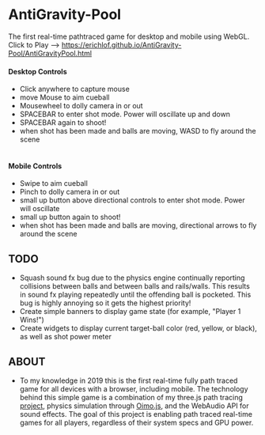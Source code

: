 # AntiGravity-Pool
The first real-time pathtraced game for desktop and mobile using WebGL. <br>
Click to Play --> https://erichlof.github.io/AntiGravity-Pool/AntiGravityPool.html
<br>
<h4>Desktop Controls</h4>

* Click anywhere to capture mouse
* move Mouse to aim cueball
* Mousewheel to dolly camera in or out
* SPACEBAR to enter shot mode.  Power will oscillate up and down
* SPACEBAR again to shoot!
* when shot has been made and balls are moving, WASD to fly around the scene
<br><br>

<h4>Mobile Controls</h4>

* Swipe to aim cueball
* Pinch to dolly camera in or out
* small up button above directional controls to enter shot mode.  Power will oscillate
* small up button again to shoot!
* when shot has been made and balls are moving, directional arrows to fly around the scene

<h2>TODO</h2>

* Squash sound fx bug due to the physics engine continually reporting collisions between balls and between balls and rails/walls. This results in sound fx playing repeatedly until the offending ball is pocketed. This bug is highly annoying so it gets the highest priority!
* Create simple banners to display game state (for example, "Player 1 Wins!")
* Create widgets to display current target-ball color (red, yellow, or black), as well as shot power meter<br>

<h2>ABOUT</h2>

* To my knowledge in 2019 this is the first real-time fully path traced game for all devices with a browser, including mobile. The technology behind this simple game is a combination of my three.js path tracing [project](https://github.com/erichlof/THREE.js-PathTracing-Renderer), physics simulation through [Oimo.js](https://github.com/lo-th/Oimo.js), and the WebAudio API for sound effects.  The goal of this project is enabling path traced real-time games for all players, regardless of their system specs and GPU power. <br>
